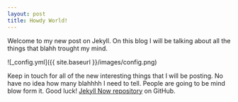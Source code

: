 ```yaml
---
layout: post
title: Howdy World!
---
```


Welcome to my new post on Jekyll. On this blog I will be talking about all the things that blahh trought my mind.

![_config.yml]({{ site.baseurl }}/images/config.png)

Keep in touch for all of the new interesting things that I will be posting. No have no idea how many blahhhh I need to tell. People are going to be mind blow form it. Good luck! [Jekyll Now repository](https://github.com/barryclark/jekyll-now) on GitHub.
